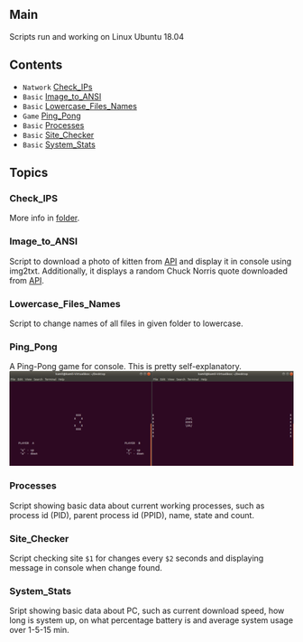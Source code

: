 ## Main
Scripts run and working on Linux Ubuntu 18.04

## Contents
* `Natwork` [Check_IPs](#Check_IPs)
* `Basic` [Image_to_ANSI](#Image_to_ANSI)
* `Basic` [Lowercase_Files_Names](#Lowercase_Files_Names)
* `Game` [Ping_Pong](#Ping_Pong)
* `Basic` [Processes](#Processes)
* `Basic` [Site_Checker](#Site_Checker)
* `Basic` [System_Stats](#System_Stats)

## Topics
### Check_IPS
More info in [folder](Check_IPs).

### Image_to_ANSI
Script to download a photo of kitten from [API](https://api.thecatapi.com/v1/images/search) and display it in console using img2txt. Additionally, it displays a random Chuck Norris quote downloaded from [API](http://api.icndb.com/jokes/random).

### Lowercase_Files_Names
Script to change names of all files in given folder to lowercase.

### Ping_Pong
A Ping-Pong game for console. This is pretty self-explanatory.
![](imgs/ping-pong.png)

### Processes
Script showing basic data about current working processes, such as process id (PID), parent process id (PPID), name, state and count.

### Site_Checker
Script checking site `$1` for changes every `$2` seconds and displaying message in console when change found.

### System_Stats
Sript showing basic data about PC, such as current download speed, how long is system up, on what percentage battery is and average system usage over 1-5-15 min.
